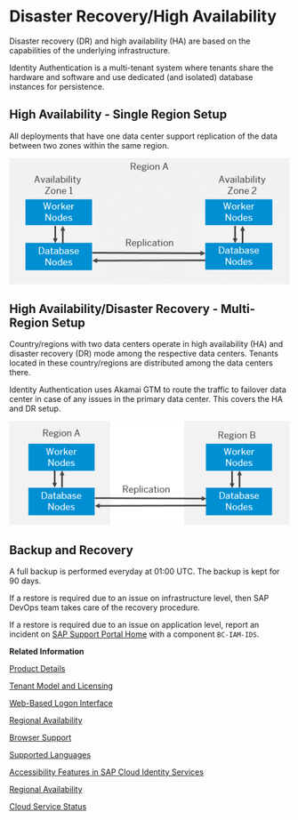 <!-- loio2c1a05526b1f4f288e15ad420c4202ff -->

# Disaster Recovery/High Availability

Disaster recovery \(DR\) and high availability \(HA\) are based on the capabilities of the underlying infrastructure.



Identity Authentication is a multi-tenant system where tenants share the hardware and software and use dedicated \(and isolated\) database instances for persistence.



<a name="loio2c1a05526b1f4f288e15ad420c4202ff__section_twq_csh_lkb"/>

## High Availability - Single Region Setup

All deployments that have one data center support replication of the data between two zones within the same region.

![](images/Identity_Authentication_High_Availability_Setup_-_Single_Region_53bb09a.png)



<a name="loio2c1a05526b1f4f288e15ad420c4202ff__section_p3w_csh_lkb"/>

## High Availability/Disaster Recovery - Multi-Region Setup

Country/regions with two data centers operate in high availability \(HA\) and disaster recovery \(DR\) mode among the respective data centers. Tenants located in these country/regions are distributed among the data centers there.

Identity Authentication uses Akamai GTM to route the traffic to failover data center in case of any issues in the primary data center. This covers the HA and DR setup.

![](images/Identity_Authentication_High_Availability_-_Multi-Region_dbdd6ce.png)



<a name="loio2c1a05526b1f4f288e15ad420c4202ff__section_lbc_cbw_w4b"/>

## Backup and Recovery

A full backup is performed everyday at 01:00 UTC. The backup is kept for 90 days.

If a restore is required due to an issue on infrastructure level, then SAP DevOps team takes care of the recovery procedure.

If a restore is required due to an issue on application level, report an incident on [SAP Support Portal Home](https://support.sap.com/en/index.html) with a component `BC-IAM-IDS`.

**Related Information**  


[Product Details](product-details-4d404b1.md)

[Tenant Model and Licensing](tenant-model-and-licensing-93160eb.md "This document provides information about the tenant model, tenant licensing, and obtaining a tenant of Identity Authentication.")

[Web-Based Logon Interface](web-based-logon-interface-8e40afc.md "Service providers that delegate authentication to Identity Authentication can use two types of visualization of the web-based user interfaces for the logon pages of their applications.")

[Regional Availability](regional-availability-be600ca.md "Tenants are deployed on the productive domain accounts.ondemand.com.")

[Browser Support](browser-support-0741076.md "Information on the supported browser version for the administration console, and the end user screens of SAP Cloud Identity Services.")

[Supported Languages](supported-languages-0ea634d.md "Information on the supported languages for the administration console, and the end user screens of Identity Authentication.")

[Accessibility Features in SAP Cloud Identity Services](accessibility-features-in-sap-cloud-identity-services-c7b544b.md "To optimize your experience of SAP Cloud Identity Services, SAP Cloud Identity Services tools provide features and settings that help you use the software efficiently.")

[Regional Availability](regional-availability-be600ca.md "Tenants are deployed on the productive domain accounts.ondemand.com.")

[Cloud Service Status](https://www.sap.com/about/trust-center/cloud-service-status.html)

